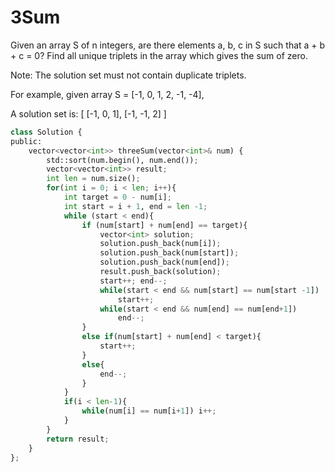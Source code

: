 # 3Sum

Given an array S of n integers, are there elements a, b, c in S such that a + b + c = 0? Find all unique triplets in the array which gives the sum of zero.

Note: The solution set must not contain duplicate triplets.

For example, given array S = [-1, 0, 1, 2, -1, -4],

A solution set is:
[
  [-1, 0, 1],
  [-1, -1, 2]
]





```python
class Solution {
public:
    vector<vector<int>> threeSum(vector<int>& num) {
        std::sort(num.begin(), num.end());
        vector<vector<int>> result;
        int len = num.size();
        for(int i = 0; i < len; i++){
            int target = 0 - num[i];
            int start = i + 1, end = len -1;
            while (start < end){
                if (num[start] + num[end] == target){
                    vector<int> solution;
                    solution.push_back(num[i]);
                    solution.push_back(num[start]);
                    solution.push_back(num[end]);
                    result.push_back(solution);
                    start++; end--;
                    while(start < end && num[start] == num[start -1])
                        start++;
                    while(start < end && num[end] == num[end+1])
                        end--;
                }
                else if(num[start] + num[end] < target){
                    start++;
                }
                else{
                    end--;
                }
            }
            if(i < len-1){
                while(num[i] == num[i+1]) i++;
            }
        }
        return result;
    }
};

```
